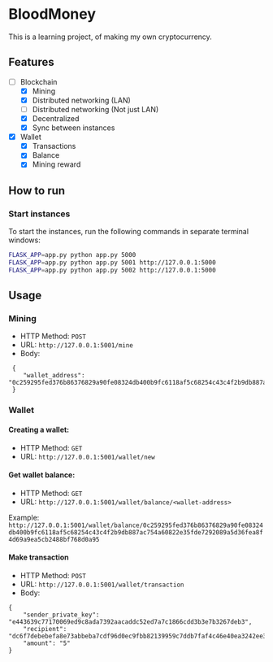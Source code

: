 # BloodMoney
This is a learning project, of making my own cryptocurrency.

## Features
- [ ] Blockchain
  - [x] Mining
  - [x] Distributed networking (LAN)
  - [ ] Distributed networking (Not just LAN)
  - [x] Decentralized
  - [x] Sync between instances
- [x] Wallet
  - [x] Transactions
  - [x] Balance
  - [X] Mining reward

## How to run

### Start instances
To start the instances, run the following commands in separate terminal windows:

```sh
FLASK_APP=app.py python app.py 5000
FLASK_APP=app.py python app.py 5001 http://127.0.0.1:5000
FLASK_APP=app.py python app.py 5002 http://127.0.0.1:5000
```

## Usage

### Mining
* HTTP Method: `POST` 
* URL: `http://127.0.0.1:5001/mine`
* Body:
```
 {
    "wallet_address": "0c259295fed376b86376829a90fe08324db400b9fc6118af5c68254c43c4f2b9db887ac754a60822e35fde7292089a5d36fea8f4d69a9ea5cb2488bf768d0a95" 
 }
```

### Wallet
#### Creating a wallet:
  * HTTP Method: `GET`
  * URL: `http://127.0.0.1:5001/wallet/new`

#### Get wallet balance:
  * HTTP Method: `GET`
  * URL: `http://127.0.0.1:5001/wallet/balance/<wallet-address>`

Example: `http://127.0.0.1:5001/wallet/balance/0c259295fed376b86376829a90fe08324db400b9fc6118af5c68254c43c4f2b9db887ac754a60822e35fde7292089a5d36fea8f4d69a9ea5cb2488bf768d0a95`

#### Make transaction
  * HTTP Method: `POST`
  * URL: `http://127.0.0.1:5001/wallet/transaction`
  * Body:
```
{
    "sender_private_key": "e443639c77170069ed9c8ada7392aacaddc52ed7a7c1866cdd3b3e7b3267deb3",
    "recipient": "dc6f7debebefa8e73abbeba7cdf96d0ec9fbb82139959c7ddb7faf4c46e40ea3242ee3dec15148da244eb2f772116a25467d78b2e7677ffde0260b700b0384d3",
    "amount": "5"
}
```